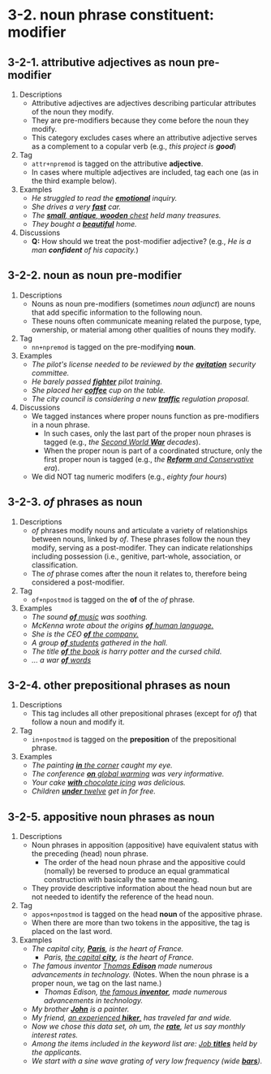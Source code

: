 # 3-2. noun phrase constituent: modifier

## 3-2-1. attributive adjectives as noun pre-modifier
1. Descriptions
   - Attributive adjectives are adjectives describing particular attributes of the noun they modify.
   - They are pre-modifiers because they come before the noun they modify.
   - This category excludes cases where an attributive adjective serves as a complement to a copular verb (e.g., *this project is **good***)
2. Tag
   - `attr+npremod` is tagged on the attributive **adjective**.
   - In cases where multiple adjectives are included, tag each one (as in the third example below).
3. Examples
   - *He struggled to read the <ins>**emotional**</ins> inquiry.* 
   - *She drives a very <ins>**fast**</ins> car.*
   - *The <ins>**small**, **antique**, **wooden** chest</ins> held many treasures.*
   - *They bought a <ins>**beautiful**</ins> home.*
4. Discussions
   - **Q:** How should we treat the post-modifier adjective? (e.g., *He is a man **confident** of his capacity.*)


## 3-2-2. noun as noun pre-modifier
1. Descriptions
   - Nouns as noun pre-modifiers (sometimes *noun adjunct*) are nouns that add specific information to the following noun.
   - These nouns often communicate meaning related the purpose, type, ownership, or material among other qualities of nouns they modify.
2. Tag
   - `nn+npremod` is tagged on the pre-modifying **noun**. 
3. Examples
   - *The pilot's license needed to be reviewed by the <ins>**avitation**</ins> security committee.*
   - *He barely passed <ins>**fighter**</ins> pilot training.*
   - *She placed her <ins>**coffee**</ins> cup on the table.*
   - *The city council is considering a new <ins>**traffic**</ins> regulation proposal.*
4. Discussions
   - We tagged instances where proper nouns function as pre-modifiers in a noun phrase.
      - In such cases, only the last part of the proper noun phrases is tagged (e.g., *the <ins>Second World **War**</ins> decades*).
      - When the proper noun is part of a coordinated structure, only the first proper noun is tagged (e.g., *the <ins>**Reform** and Conservative</ins> era*).
   - We did NOT tag numeric modifers (e.g., *eighty four hours*)

## 3-2-3. *of* phrases as noun
1. Descriptions
   - *of* phrases modify nouns and articulate a variety of relationships between nouns, linked by *of*. These phrases follow the noun they modify, serving as a post-modifer. They can indicate relationships including possession (i.e., genitive, part-whole, association, or classification.
   - The *of* phrase comes after the noun it relates to, therefore being considered a post-modifier.
2. Tag
   - `of+npostmod` is tagged on the **of** of the *of* phrase.
3. Examples
   - *The sound <ins>**of** music</ins> was soothing.*
   - *McKenna wrote about the origins <ins>**of** human language.</ins>*
   - *She is the CEO <ins>**of** the company.</ins>*
   - *A group <ins>**of** students</ins> gathered in the hall.*
   - *The title <ins>**of** the book</ins> is harry potter and the cursed child.*
   - *... a war <ins>**of** words</ins>*
   
## 3-2-4. other prepositional phrases as noun
1. Descriptions
   - This tag includes all other prepositional phrases (except for *of*) that follow a noun and modify it.
2. Tag
   - `in+npostmod` is tagged on the **preposition** of the prepositional phrase.
3. Examples
   - *The painting <ins>**in** the corner</ins> caught my eye.*
   - *The conference <ins>**on** global warming</ins> was very informative.*
   - *Your cake <ins>**with** chocolate icing</ins> was delicious.*
   - *Children <ins>**under** twelve</ins> get in for free.*

## 3-2-5. appositive noun phrases as noun
1. Descriptions
   - Noun phrases in apposition (appositive) have equivalent status with the preceding (head) noun phrase.
       - The order of the head noun phrase and the appositive could (nomally) be reversed to produce an equal grammatical construction with basically the same meaning.
   - They provide descriptive information about the head noun but are not needed to identify the reference of the head noun.
2. Tag
   - `appos+npostmod` is tagged on the head **noun** of the appositive phrase.
   - When there are more than two tokens in the appositive, the tag is placed on the last word.
3. Examples
   - *The capital city, <ins>**Paris**</ins>, is the heart of France.*
       - *Paris, <ins>the capital **city**</ins>, is the heart of France.* 
   - *The famous inventor <ins>Thomas **Edison**</ins> made numerous advancements in technology.* (Notes. When the noun phrase is a proper noun, we tag on the last name.)
       - *Thomas Edison, <ins>the famous **inventor**</ins>, made numerous advancements in technology.*
   - *My brother <ins>**John**</ins> is a painter.*
   - *My friend, <ins>an experienced **hiker**,</ins> has traveled far and wide.*
   - *Now we chose this data set, oh um, the <ins>**rate**</ins>, let us say monthly interest rates.*
   - *Among the items included in the keyword list are: <ins>Job **titles**</ins> held by the applicants.*
   - *We start with a sine wave grating of very low frequency (wide <ins>**bars**</ins>).*